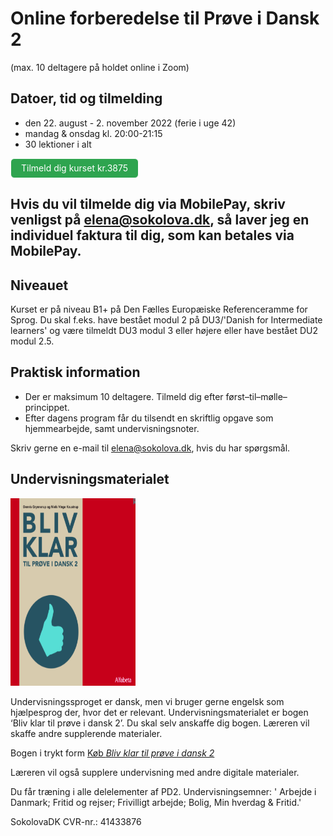 # Online forberedelse til Prøve i Dansk 2 
(max. 10 deltagere på holdet online i Zoom)

## Datoer, tid og tilmelding
* den 22. august - 2. november 2022 (ferie i uge 42)
* mandag & onsdag kl. 20:00-21:15 
* 30 lektioner i alt

<a class="btn" href="https://sowl.co/zhGSQ"> Tilmeld dig kurset kr.3875 </a>

## Hvis du vil tilmelde dig via MobilePay, skriv venligst på elena@sokolova.dk, så laver jeg en individuel faktura til dig, som kan betales via MobilePay.

## Niveauet

Kurset er på niveau B1+ på Den Fælles Europæiske Referenceramme for Sprog.
Du skal f.eks. have bestået modul 2 på DU3/'Danish for Intermediate learners' og være tilmeldt DU3 modul 3 eller højere eller have bestået DU2 modul 2.5. 

## Praktisk information  
* Der er maksimum 10 deltagere. Tilmeld dig efter først–til–mølle–princippet. 
* Efter dagens program får du tilsendt en skriftlig opgave som hjemmearbejde, samt undervisningsnoter. 

Skriv gerne en e-mail til [elena@sokolova.dk](mailto:elena@sokolova.dk), hvis du har spørgsmål. 

<style>
.btn {
  color: white;
  background-color: #2ea44f;
  border-color: rgba(27,31,35,.1);
  box-shadow: 0 0px 0 rgba(27,31,35,.1),inset 0 1px 0 hsla(0,0%,100%,.03);
  position: relative;
  display: inline-block;
  padding: 5px 16px;
  font-size: 14px
  font-weight: 500;
  line-height: 20px;
  white-space: nowrap;
  vertical-align: middle;
  cursor: pointer;
  border: 1px solid;
  border-radius: 6px;
  text-decoration: none;
}
</style>

## Undervisningsmaterialet
<img src="bliv-klar-til-proeve-i-dansk-2-undervisning-online.png" alt="Bliv klar til prøve i dansk 2" width="200" height="300" />

Undervisningssproget er dansk, men vi bruger gerne engelsk som hjælpesprog der, hvor det er relevant.
Undervisningsmaterialet er bogen ‘Bliv klar til prøve i dansk 2’. Du skal selv anskaffe dig bogen. 
Læreren vil skaffe andre supplerende materialer. 

Bogen i trykt form  <a href="https://praxis.dk/bliv-klar-til-proeve-i-dansk-2#"> Køb *Bliv klar til prøve i dansk 2*</a> 

Læreren vil også supplere undervisning med andre digitale materialer.

Du får træning i alle delelementer af PD2. Undervisningsemner: ' Arbejde i Danmark; Fritid og rejser; Frivilligt arbejde; Bolig, Min hverdag & Fritid.' 



SokolovaDK CVR-nr.: 41433876
